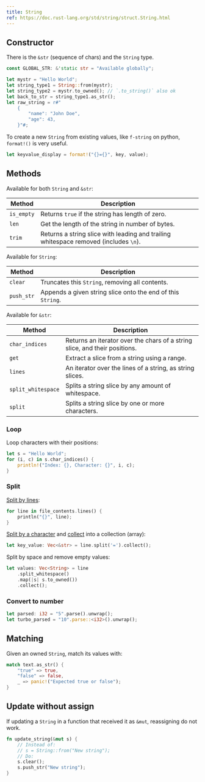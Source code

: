 ```yaml
---
title: String
ref: https://doc.rust-lang.org/std/string/struct.String.html
---
```


## Constructor

There is the `&str` (sequence of chars) and the `String` type.

```rust
const GLOBAL_STR: &'static str = "Available globally";

let mystr = "Hello World";
let string_type1 = String::from(mystr);
let string_type2 = mystr.to_owned(); // `.to_string()` also ok
let back_to_str = string_type1.as_str();
let raw_string = r#"
    {
        "name": "John Doe",
        "age": 43,
    }"#;
```

To create a new `String` from existing values,
like `f-string` on python,
`format!()` is very useful.

```rust
let keyvalue_display = format!("{}={}", key, value);
```

## Methods

Available for both `String` and `&str`:

| Method             | Description                                                                          |
| ------------------ | ------------------------------------------------------------------------------------ |
| `is_empty`         | Returns `true` if the string has length of zero.                                     |
| `len`              | Get the length of the string in number of bytes.                                     |
| `trim`             | Returns a string slice with leading and trailing whitespace removed (includes `\n`). |

Available for `String`:

| Method             | Description                                                                          |
| ------------------ | ------------------------------------------------------------------------------------ |
| `clear`            | Truncates this `String`, removing all contents.                                      |
| `push_str`         | Appends a given string slice onto the end of this `String`.                          |

Available for `&str`:

| Method             | Description                                                                          |
| ------------------ | ------------------------------------------------------------------------------------ |
| `char_indices`     | Returns an iterator over the chars of a string slice, and their positions.           |
| `get`              | Extract a slice from a string using a range.                                         |
| `lines`            | An iterator over the lines of a string, as string slices.                            |
| `split_whitespace` | Splits a string slice by any amount of whitespace.                                   |
| `split`            | Splits a string slice by one or more characters.                                     |

### Loop

Loop characters with their positions:

```rust
let s = "Hello World";
for (i, c) in s.char_indices() {
    println!("Index: {}, Character: {}", i, c);
}
```

### Split

[Split by lines](https://doc.rust-lang.org/std/primitive.str.html#method.lines):

```rust
for line in file_contents.lines() {
    println("{}", line);
}
```

[Split by a character](https://doc.rust-lang.org/std/primitive.str.html#method.split)
and [collect](https://doc.rust-lang.org/std/iter/trait.Iterator.html#method.collect)
into a collection (array):

```rust
let key_value: Vec<&str> = line.split('=').collect();
```

Split by space and remove empty values:

```rust
let values: Vec<String> = line
    .split_whitespace()
    .map(|s| s.to_owned())
    .collect();
```

### Convert to number

```rust
let parsed: i32 = "5".parse().unwrap();
let turbo_parsed = "10".parse::<i32>().unwrap();
```

## Matching

Given an owned `String`,
match its values with:

```rust
match text.as_str() {
    "true" => true,
    "false" => false,
    _ => panic!("Expected true or false");
}
```

## Update without assign

If updating a `String` in a function that received it as `&mut`,
reassigning do not work.

```rust
fn update_string(&mut s) {
    // Instead of:
    // s = String::from("New string");
    // Do:
    s.clear();
    s.push_str("New string");
}
```
